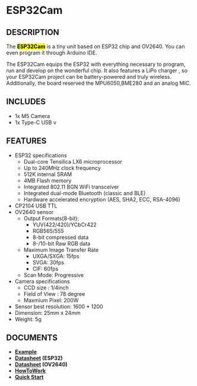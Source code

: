# ESP32Cam

## DESCRIPTION

The **<mark>ESP32Cam</mark>** is a tiny unit based on ESP32 chip and OV2640. You can even program it through Arduino IDE.

The ESP32Cam equips the ESP32 with everything necessary to program, run and develop on the wonderful chip. It also features a LiPo charger , so your ESP32Cam project can be battery-powered and truly wireless. Additionally, the board reserved the MPU6050,BME280 and an analog MIC.


## INCLUDES

- 1x M5 Camera
- 1x Type-C USB v


## FEATURES

- ESP32 specifications
    + Dual-core Tensilica LX6 microprocessor
    + Up to 240MHz clock frequency
    + 512K internal SRAM
    + 4MB Flash memory
    + Integrated 802.11 BGN WiFi transceiver
    + Integrated dual-mode Bluetooth (classic and BLE)
    + Hardware accelerated encryption (AES, SHA2, ECC, RSA-4096)
- CP2104 USB TTL
- OV2640 sensor
    - Output Formats(8-bit):
        + YUV(422/420)/YCbCr422
        + RGB565/555
        + 8-bit compressed data
        + 8-/10-bit Raw RGB data
    - Maximum Image Transfer Rate
        + UXGA/SXGA: 15fps
        + SVGA: 30fps
        + CIF: 60fps
    - Scan Mode: Progressive
- Camera specifications
    + CCD size : 1/4inch
    + Field of View : 78 degree
    + Maxmium Pixel: 200W
- Sensor best resolution: 1600 * 1200
- Dimension: 25mm x 24mm
- Weight: 5g


## DOCUMENTS
- **[Example](https://github.com/m5stack/esp32-cam-demo)**
- **[Datasheet](https://www.espressif.com/sites/default/files/documentation/esp32_datasheet_cn.pdf) (ESP32)**
- **[Datasheet](https://www.uctronics.com/download/cam_module/OV2640DS.pdf) (OV2640)**
- **[HowToWork](en/quick_start/m5camera/m5camera_quick_start)**
- **[Quick Start](en/quick_start/m5camera/m5camera_quick_start)**
